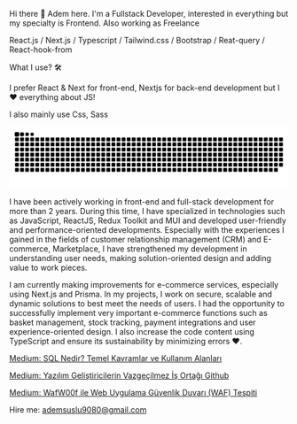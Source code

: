 Hi there 👋
Adem here. I'm a Fullstack Developer, interested in everything but my specialty is Frontend. Also working as Freelance

React.js / Next.js / Typescript / Tailwind.css / Bootstrap / Reat-query / React-hook-from 

What I use? 🛠

I prefer React & Next for front-end, Nextjs for back-end development but I ❤️ everything about JS!

I also mainly use Css, Sass 

<img src="https://raw.githubusercontent.com/bedirkoc/bedirkoc/output/snake.svg" alt="Snake animation" />

I have been actively working in front-end and full-stack development for more than 2 years. During this time, I have specialized in technologies such as JavaScript, ReactJS, Redux Toolkit and MUI and developed user-friendly and performance-oriented developments. Especially with the experiences I gained in the fields of customer relationship management (CRM) and E-commerce, Marketplace, I have strengthened my development in understanding user needs, making solution-oriented design and adding value to work pieces.

I am currently making improvements for e-commerce services, especially using Next.js and Prisma. In my projects, I work on secure, scalable and dynamic solutions to best meet the needs of users. I had the opportunity to successfully implement very important e-commerce functions such as basket management, stock tracking, payment integrations and user experience-oriented design. I also increase the code content using TypeScript and ensure its sustainability by minimizing errors ❤️.

[Medium: SQL Nedir? Temel Kavramlar ve Kullanım Alanları](https://medium.com/@ademsuslu9080/sql-nedir-temel-kavramlar-ve-kullan%C4%B1m-alanlar%C4%B1-c01a7b9ab8fd)

[Medium: Yazılım Geliştiricilerin Vazgeçilmez İş Ortağı Github](https://medium.com/@ademsuslu9080/git-hub-yaz%C4%B1l%C4%B1m-geli%C5%9Ftiricilerin-vazge%C3%A7ilmez-i%CC%87%C5%9F-orta%C4%9F%C4%B1-a168ebc33f90)

[Medium: WafW00f ile Web Uygulama Güvenlik Duvarı (WAF) Tespiti](https://medium.com/@ademsuslu9080/wafw00f-ile-web-uygulama-g%C3%BCvenlik-duvar%C4%B1-waf-tespiti-komutlar-ve-kullan%C4%B1m-%C3%B6rnekleri-c08d82c37201)

Hire me: ademsuslu9080@gmail.com



